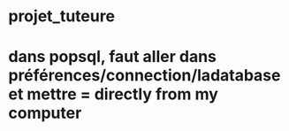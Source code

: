 # projet_tuteure

# dans popsql, faut aller dans préférences/connection/ladatabase et mettre <connection type> = directly from my computer
